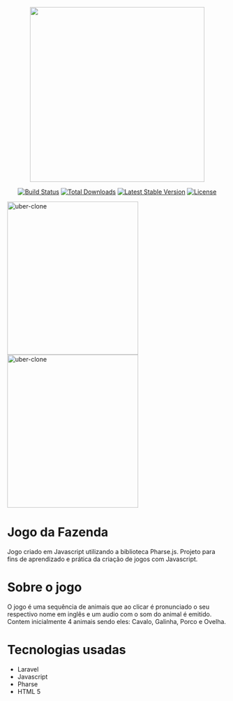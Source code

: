 <p align="center"><img src="https://res.cloudinary.com/dtfbvvkyp/image/upload/v1566331377/laravel-logolockup-cmyk-red.svg" width="400"></p>

<p align="center">
<a href="https://travis-ci.org/laravel/framework"><img src="https://travis-ci.org/laravel/framework.svg" alt="Build Status"></a>
<a href="https://packagist.org/packages/laravel/framework"><img src="https://poser.pugx.org/laravel/framework/d/total.svg" alt="Total Downloads"></a>
<a href="https://packagist.org/packages/laravel/framework"><img src="https://poser.pugx.org/laravel/framework/v/stable.svg" alt="Latest Stable Version"></a>
<a href="https://packagist.org/packages/laravel/framework"><img src="https://poser.pugx.org/laravel/framework/license.svg" alt="License"></a>
</p>


<div>
<img class="wp-image-thumb img-responsive minha-classe" src="https://i.ibb.co/h27g0X7/download-1.png" width="300" height="350" alt="uber-clone" />
  <img class="wp-image-thumb img-responsive minha-classe" src="https://i.ibb.co/qdxwbyQ/download.png" width="300" height="350" alt="uber-clone" />
</div>


# Jogo da Fazenda

Jogo criado em Javascript utilizando a biblioteca Pharse.js.  Projeto para fins de aprendizado e prática da criação de jogos com Javascript. 

# Sobre o jogo

O jogo é uma sequência de animais que ao clicar é pronunciado o seu respectivo nome em inglês e um audio com o som do animal é emitido. 
Contem inicialmente 4 animais sendo eles: Cavalo, Galinha, Porco e Ovelha.

# Tecnologias usadas

- Laravel 
- Javascript
- Pharse
- HTML 5

